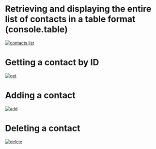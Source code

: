 # Retrieving and displaying the entire list of contacts in a table format (console.table)

<a href="https://monosnap.com/file/9LcIZWxy4dhBGA2T3UfIjox1Iu4qnY"><img src="https://d3dehtdmp2rwcw.cloudfront.net/ms_568535/rKhNdNRU6Xu1EsBtBpnvtTh0q2Fte9/index.js%2B-%2Bnode-js-hw-01%2B-%2BVisual%2BStudio%2BCode%2B2023.png?Expires=1679999400&Signature=sKqCkyZ8U-Pb6tNvOei11BBJGHJQBjQizwjnDfb0VxMbzNoM1xViRoExJdcO42vt2J8fXZ18luF~nYP~j4YKYcOZVwlcKPiSgh2ZVgVbIIRtTLjAPa7JHiMPFXmNrKQIo7N3atbiL1bflPOCVYjkwbD~feI2xRrqd8AG7nfrerCKUUXIDHSwEUKrhWkqtq3t2U9BS34~dgP1dTnwntj6dHQO6AjsxbtDW3e9X2~lzC8N0Wic7NyOibs-VgJhMPj1cyfsKCJQqBy1Lys2h-2wFzs-IHrl5YJvUrVtSdgdKMWqMe~LCgiwoFXbFdbKAeT~VLYfxxSNUh8svI8mf-dYMQ__&Key-Pair-Id=APKAJBCGYQYURKHBGCOA" alt="contacts list"></a>

# Getting a contact by ID

<a href="https://monosnap.com/file/sBiWyIqSZqMDj4UyONIjufXs1jHKil"><img src="https://d3dehtdmp2rwcw.cloudfront.net/ms_568535/ypH1CrY9VLagnd6Ty5Y5rkREDkG1LO/contacts.js%2B-%2Bnode-js-hw-01%2B-%2BVisual%2BStudio%2BCode%2B2.png?Expires=1679999400&Signature=eHHMjWcbEIJE5oOeRp16gMNQf88dNEbj2AnylCmmZeHU127QtW7MPKZ-f5nKZWHn7ZuL1Yc3DGRnR3mFVtXpfHhePPkn0C1zQ1B24NOfFZknqNRhrrrcVqqSWhUvRIf0iHcemvofgmIagrCLTXyxoQVL0MX3SCrOUxA8V46EgAplPS4qROsyWz4qg~fmT0~Hk9kM6VhGXQ3cKQEvcgQCClMxxcwkD2tA05tM63m9r~mQMnaPVZr5AEFtiX-JJl~A1DtxvKVESvTWr7jHktIhU6AxyhmtTmAG6GYBElDmQQqLYt62iDOqyWXlJERI-EpW0MiFD4dmgUYLCRjM174LGQ__&Key-Pair-Id=APKAJBCGYQYURKHBGCOA" alt="get"></a>

# Adding a contact

<a href="https://monosnap.com/file/qhf141bSXVhqjm9fEynB27jE9EXru6"><img src="https://d3dehtdmp2rwcw.cloudfront.net/ms_568535/GfkAP8SZ3oEDazxdKb5YANg7Wbc9u0/contacts.json%2B-%2Bnode-js-hw-01%2B-%2BVisual%2BStudio%2BCode.png?Expires=1679999400&Signature=Bn-lGb3gSo9NMD2NvrAbnhOa43WkArfgJt~NiMPbUMV46y7Wyy8bB3ZNKSBoBTtXzqJu53UnE8ZGoga82gRoyKbi~qRREbzxKq~AtGbLMIrpA9rPcHwh22OAl0PkfcTLSPXqL3mj~1yBi1v61oavLquCsX4mDBcKAanEIAKFxY-WevznT2ncFR0afhsSNpwKRt-CyDHPGebVZTLu0hTXpLD~j8-AjOPzhilYk~pGaHrqJWbUo-LkR-GUQiiZZJOVjh9WUhMFTvFU5kq0ySgRdI3t4~tqyhKVpav~1GBnfmtMnCGyde6-3OWpI1LYb3KoyzJAtuC7OYJLvgIJQfFC3A__&Key-Pair-Id=APKAJBCGYQYURKHBGCOA" alt="add"></a>

# Deleting a contact

<a href="https://monosnap.com/file/ncjD17YqSStF3BmWLDHfCelY8Jkd4M"><img src="https://d3dehtdmp2rwcw.cloudfront.net/ms_568535/s50HDIs0dq4ceS2ARyYxWasCSSEmxX/contacts.json%2B-%2Bnode-js-hw-01%2B-%2BVisual%2BStudio%2BCode.png?Expires=1679999400&Signature=pxXA8E1ZcFldH4iDJ5pI3K17RjQKq60tO5WxfxK1ikli7RgJ-bcbAakaXi~5Y14WXpWKGI00K2xZThXMeFtz2RPZADXVpGxhObvVkeLtKpI~8yXCrp9LFupFn69EQfuFaFuUk8Lb70gCyQmYDtgZ5JTMciQQgU6mQr~0d6x3cQQmspu-DwNxDq00mpftaOWP-t63snb281g3dMu2HVzco1XKpZpdNFrc8U3PSyMf-Iy2Qgwt3g5LEbYfkAp-XcKovBNA2aKrZSudDgoadXQ6uNY66X1bOwdJ8mFSpnmROrSAUmh7OvTWBvsXQb3gLnFalW7wOYueTbur8oI84E7XAA__&Key-Pair-Id=APKAJBCGYQYURKHBGCOA" alt="delete"></a>
